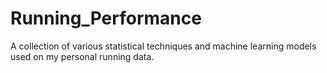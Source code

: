 # Running_Performance
A collection of various statistical techniques and machine learning models used on my personal running data.
